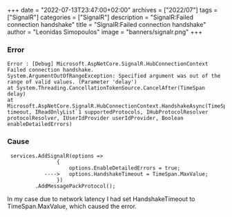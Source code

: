 +++
date = "2022-07-13T23:47:00+02:00"
archives = ["2022/07"]
tags = ["SignalR"]
categories = ["SignalR"]
description = "SignalR:Failed connection handshake"
title = "SignalR:Failed connection handshake"
author = "Leonidas Simopoulos"
image = "banners/signalr.png"
+++

### Error ###

```
Error : [Debug] Microsoft.AspNetCore.SignalR.HubConnectionContext Failed connection handshake.
System.ArgumentOutOfRangeException: Specified argument was out of the range of valid values. (Parameter 'delay')
at System.Threading.CancellationTokenSource.CancelAfter(TimeSpan delay)
at Microsoft.AspNetCore.SignalR.HubConnectionContext.HandshakeAsync(TimeSpan timeout, IReadOnlyList`1 supportedProtocols, IHubProtocolResolver protocolResolver, IUserIdProvider userIdProvider, Boolean enableDetailedErrors)
```

### Cause ###
```
 services.AddSignalR(options =>
                {
                    options.EnableDetailedErrors = true;
            ---->   options.HandshakeTimeout = TimeSpan.MaxValue;
                })
         .AddMessagePackProtocol();
```
In my case due to network latency I had set HandshakeTimeout to  TimeSpan.MaxValue, which caused the error. 